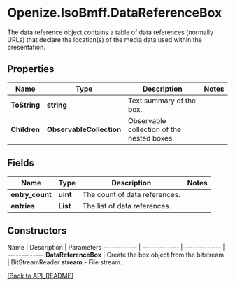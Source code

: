 # Openize.IsoBmff.DataReferenceBox

The data reference object contains a table of data references (normally URLs) that declare the location(s) of the media data used within the presentation.

## Properties

Name | Type | Description | Notes
------------ | ------------- | ------------- | -------------
**ToString** | **string** | Text summary of the box. | 
**Children** | **ObservableCollection<Box>** | Observable collection of the nested boxes. | 

## Fields

Name | Type | Description | Notes
------------ | ------------- | ------------- | -------------
**entry_count** | **uint** | The count of data references. | 
**entries** | **List<DataEntryUrlBox>** | The list of data references. | 

## Constructors

Name | Description | Parameters
------------ | ------------- | ------------- | -------------
**DataReferenceBox** | Create the box object from the bitstream. | BitStreamReader <b>stream</b> - File stream.

[[Back to API_README]](API_README.md)